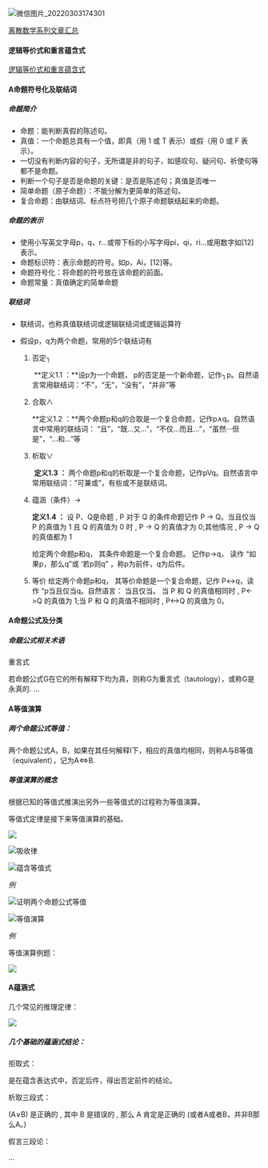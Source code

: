 ![微信图片_20220303174301](./Charpter1.assets/微信图片_20220303174301.jpg)

[离散数学系列文章汇总](https://memcpy0.blog.csdn.net/article/details/119997004?spm=1001.2014.3001.5502)

#### 逻辑等价式和重言蕴含式

[逻辑等价式和重言蕴含式](https://memcpy0.blog.csdn.net/article/details/120175933)

#### A命题符号化及联结词

##### 命题简介

- 命题：能判断真假的陈述句。
- 真值：一个命题总具有一个值，即真（用 1 或 T 表示）或假（用 0 或 F 表示）。
- 一切没有判断内容的句子，无所谓是非的句子，如感叹句、疑问句、祈使句等都不是命题。
- 判断一个句子是否是命题的关键：是否是陈述句；真值是否唯一
- 简单命题（原子命题）：不能分解为更简单的陈述句。
- 复合命题：由联结词、标点符号把几个原子命题联结起来的命题。

##### 命题的表示

- 使用小写英文字母p，q，r...或带下标的小写字母pi，qi，ri...或用数字如[12]表示。
- 命题标识符：表示命题的符号。如p，Ai，[12]等。
- 命题符号化：将命题的符号放在该命题的前面。
- 命题常量：真值确定的简单命题

##### 联结词

- 联结词，也称真值联结词或逻辑联结词或逻辑运算符

- 假设p，q为两个命题，常用的5个联结词有

  1. 否定┐

     ​    **定义1.1 ：**设p为一个命题， p的否定是一个新命题，记作┐p。自然语言常用联结词：“不”，“无”，“没有”，“并非”等

  2. 合取∧ 

        **定义1.2 ：**两个命题p和q的合取是一个复合命题，记作p∧q。自然语言中常用的联结词： “且”，“既…又...”，“不仅…而且…”，“虽然···但是”，“…和…”等

  3. 析取∨

     ​    **定义1.3 ：** 两个命题p和q的析取是一个复合命题，记作pVq。自然语言中常用联结词：“可兼或”，有些或不是联结词。

  4. 蕴涵（条件）→

     **定义1.4 ：**
     设 P、Q是命题 , P 对于 Q 的条件命题记作 P → Q。当且仅当 P 的真值为 1 且 Q 的真值为 0 时 , P → Q 的真值才为 0;其他情况 , P → Q 的真值都为 1 

     给定两个命题p和q， 其条件命题是一个复合命题。 记作p→q， 读作 “如果p，那么q”或 ‘若p则q” ，称p为前件，q为后件。
  5. 等价
     给定两个命题p和q， 其等价命题是一个复合命题，记作 P<->q，读作 “p当且仅当q。自然语言： 当且仅当。
     当 P 和 Q 的真值相同时 , P<->Q 的真值为 1;当 P 和 Q 的真值不相同时 , P<->Q 的真值为 0。

#### A命题公式及分类

##### 命题公式相关术语

重言式

若命题公式G在它的所有解释下均为真，则称G为重言式（tautology），或称G是永真的.
...


#### A等值演算

##### 两个命题公式等值：

两个命题公式A，B，如果在其任何解释I下，相应的真值均相同，则称A与B等值（equivalent），记为A⇔B.

##### 等值演算的概念

根据已知的等值式推演出另外一些等值式的过程称为等值演算。

等值式定律是接下来等值演算的基础。

![](./Charpter1.assets/2022-03-03-17-58-49.png)

![吸收律](./Charpter1.assets/2022-03-03-18-03-13.png)

![蕴含等值式](./Charpter1.assets/2022-03-03-18-13-05.png)

*例*

![证明两个命题公式等值](./Charpter1.assets/2022-03-03-18-09-57.png)

![等值演算](./Charpter1.assets/2022-03-04-14-46-43.png)

*例*

等值演算例题：

![](./Charpter1.assets/2022-03-04-14-59-05.png)

#### A蕴涵式

几个常见的推理定律：

![](./Charpter1.assets/2022-03-10-14-13-23.png)

##### 几个基础的蕴涵式结论：

拒取式：

是在蕴含表达式中，否定后件，得出否定前件的结论。

析取三段式：

(A∨B) 是正确的 , 其中 B 是错误的 , 那么 A 肯定是正确的 (或者A或者B，并非B那么A。)

假言三段论：

...

